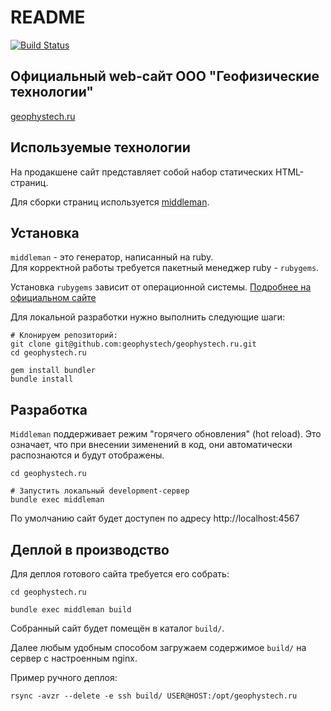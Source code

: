 # README 

[![Build Status](https://travis-ci.org/geophystech/geophystech.ru.svg?branch=master)](https://travis-ci.org/geophystech/geophystech.ru)

## Официальный web-сайт ООО "Геофизические технологии" 

[geophystech.ru](https://geophystech.ru)

## Используемые технологии

На продакшене сайт представляет собой набор статических HTML-страниц. 

Для сборки страниц используется [middleman](https://middlemanapp.com/).

## Установка

`middleman` - это генератор, написанный на ruby.        
Для корректной работы требуется пакетный менеджер ruby - `rubygems`. 

Установка `rubygems` зависит от операционной системы. [Подробнее на официальном сайте](https://rubygems.org/pages/download)

Для локальной разработки нужно выполнить следующие шаги:

```
# Клонируем репозиторий:
git clone git@github.com:geophystech/geophystech.ru.git
cd geophystech.ru

gem install bundler
bundle install
```

## Разработка

`Middleman` поддерживает режим "горячего обновления" (hot reload). 
Это означает, что при внесении зименений в код, они автоматически распознаются и будут отображены. 

```
cd geophystech.ru

# Запустить локальный development-сервер
bundle exec middleman
```

По умолчанию сайт будет доступен по адресу http://localhost:4567

## Деплой в производство

Для деплоя готового сайта требуется его собрать:

```
cd geophystech.ru

bundle exec middleman build 
```

Собранный сайт будет помещён в каталог `build/`. 

Далее любым удобным способом загружаем содержимое `build/` на сервер с настроенным nginx.

Пример ручного деплоя:

```
rsync -avzr --delete -e ssh build/ USER@HOST:/opt/geophystech.ru
```
